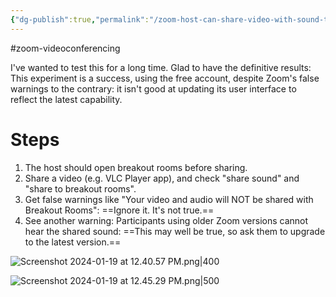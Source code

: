 ```yaml
---
{"dg-publish":true,"permalink":"/zoom-host-can-share-video-with-sound-to-all-breakout-rooms-zoom/","noteIcon":"2"}
---
```


#zoom-videoconferencing

I've wanted to test this for a long time. Glad to have the definitive results: This experiment is a success, using the free account, despite Zoom's false warnings to the contrary: it isn't good at updating its user interface to reflect the latest capability.
# Steps

1. The host should open breakout rooms before sharing.
2. Share a video (e.g. VLC Player app), and check "share sound" and "share to breakout rooms".
3. Get false warnings like "Your video and audio will NOT be shared with Breakout Rooms": ==Ignore it. It's not true.==
4. See another warning: Participants using older Zoom versions cannot hear the shared sound: ==This may well be true, so ask them to upgrade to the latest version.==

![Screenshot 2024-01-19 at 12.40.57 PM.png|400](/img/user/_attachments/_OB/Screenshot%202024-01-19%20at%2012.40.57%20PM.png)


![Screenshot 2024-01-19 at 12.45.29 PM.png|500](/img/user/_attachments/_OB/Screenshot%202024-01-19%20at%2012.45.29%20PM.png)
